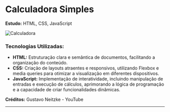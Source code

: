# Calculadora Simples

**Estudo:** HTML, CSS, JavaScript

![Calculadora](https://github.com/user-attachments/assets/6ca062e1-f2b1-4476-a0b3-fb5d2c6a198f)

### Tecnologias Utilizadas:

- **HTML:** Estruturação clara e semântica de documentos, facilitando a organização do conteúdo.
- **CSS:** Criação de layouts atraentes e responsivos, utilizando Flexbox e media queries para otimizar a visualização em diferentes dispositivos.
- **JavaScript:** Implementação de interatividade, incluindo manipulação de entradas e execução de cálculos, aprimorando a lógica de programação e a capacidade de criar funcionalidades dinâmicas.

**Créditos:** Gustavo Neitzke - YouTube

---



